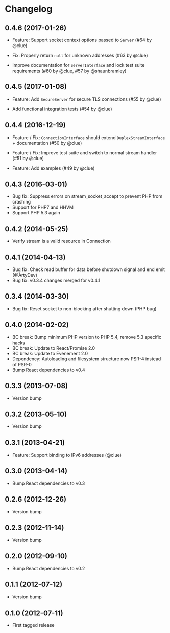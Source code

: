 # Changelog

## 0.4.6 (2017-01-26)

- Feature: Support socket context options passed to `Server`
  (#64 by @clue)

- Fix: Properly return `null` for unknown addresses
  (#63 by @clue)

- Improve documentation for `ServerInterface` and lock test suite requirements
  (#60 by @clue, #57 by @shaunbramley)

## 0.4.5 (2017-01-08)

- Feature: Add `SecureServer` for secure TLS connections
  (#55 by @clue)

- Add functional integration tests
  (#54 by @clue)

## 0.4.4 (2016-12-19)

- Feature / Fix: `ConnectionInterface` should extend `DuplexStreamInterface` + documentation
  (#50 by @clue)

- Feature / Fix: Improve test suite and switch to normal stream handler
  (#51 by @clue)

- Feature: Add examples
  (#49 by @clue)

## 0.4.3 (2016-03-01)

- Bug fix: Suppress errors on stream_socket_accept to prevent PHP from crashing
- Support for PHP7 and HHVM
- Support PHP 5.3 again

## 0.4.2 (2014-05-25)

- Verify stream is a valid resource in Connection

## 0.4.1 (2014-04-13)

- Bug fix: Check read buffer for data before shutdown signal and end emit (@ArtyDev)
- Bug fix: v0.3.4 changes merged for v0.4.1

## 0.3.4 (2014-03-30)

- Bug fix: Reset socket to non-blocking after shutting down (PHP bug)

## 0.4.0 (2014-02-02)

- BC break: Bump minimum PHP version to PHP 5.4, remove 5.3 specific hacks
- BC break: Update to React/Promise 2.0
- BC break: Update to Evenement 2.0
- Dependency: Autoloading and filesystem structure now PSR-4 instead of PSR-0
- Bump React dependencies to v0.4

## 0.3.3 (2013-07-08)

- Version bump

## 0.3.2 (2013-05-10)

- Version bump

## 0.3.1 (2013-04-21)

- Feature: Support binding to IPv6 addresses (@clue)

## 0.3.0 (2013-04-14)

- Bump React dependencies to v0.3

## 0.2.6 (2012-12-26)

- Version bump

## 0.2.3 (2012-11-14)

- Version bump

## 0.2.0 (2012-09-10)

- Bump React dependencies to v0.2

## 0.1.1 (2012-07-12)

- Version bump

## 0.1.0 (2012-07-11)

- First tagged release
